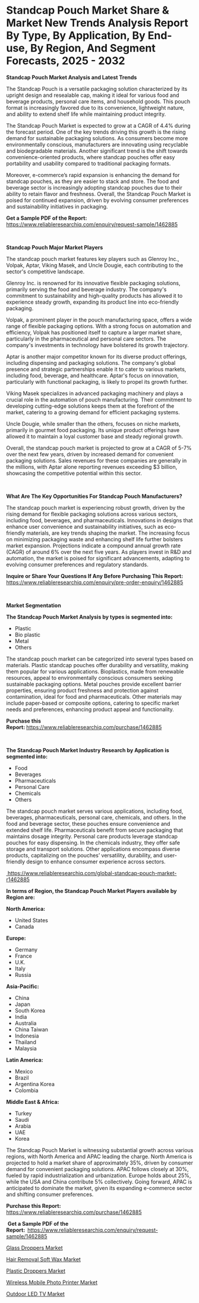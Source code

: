<p><h1>Standcap Pouch Market Share & Market New Trends Analysis Report By Type, By Application, By End-use, By Region, And Segment Forecasts, 2025 - 2032</h1></p><p><strong>Standcap Pouch Market Analysis and Latest Trends</strong></p>
<p><p>The Standcap Pouch is a versatile packaging solution characterized by its upright design and resealable cap, making it ideal for various food and beverage products, personal care items, and household goods. This pouch format is increasingly favored due to its convenience, lightweight nature, and ability to extend shelf life while maintaining product integrity.</p><p>The Standcap Pouch Market is expected to grow at a CAGR of 4.4% during the forecast period. One of the key trends driving this growth is the rising demand for sustainable packaging solutions. As consumers become more environmentally conscious, manufacturers are innovating using recyclable and biodegradable materials. Another significant trend is the shift towards convenience-oriented products, where standcap pouches offer easy portability and usability compared to traditional packaging formats.</p><p>Moreover, e-commerce’s rapid expansion is enhancing the demand for standcap pouches, as they are easier to stack and store. The food and beverage sector is increasingly adopting standcap pouches due to their ability to retain flavor and freshness. Overall, the Standcap Pouch Market is poised for continued expansion, driven by evolving consumer preferences and sustainability initiatives in packaging.</p></p>
<p><strong>Get a Sample PDF of the Report:&nbsp;</strong> <a href="https://www.reliableresearchiq.com/enquiry/request-sample/1462885?utm_campaign=1140&utm_medium=2&utm_source=Github&utm_content=ia&utm_term=04042025&utm_id=standcap-pouch">https://www.reliableresearchiq.com/enquiry/request-sample/1462885</a></p>
<p>&nbsp;</p>
<p><strong>Standcap Pouch Major Market Players</strong></p>
<p><p>The standcap pouch market features key players such as Glenroy Inc., Volpak, Aptar, Viking Masek, and Uncle Dougie, each contributing to the sector's competitive landscape. </p><p>Glenroy Inc. is renowned for its innovative flexible packaging solutions, primarily serving the food and beverage industry. The company's commitment to sustainability and high-quality products has allowed it to experience steady growth, expanding its product line into eco-friendly packaging. </p><p>Volpak, a prominent player in the pouch manufacturing space, offers a wide range of flexible packaging options. With a strong focus on automation and efficiency, Volpak has positioned itself to capture a larger market share, particularly in the pharmaceutical and personal care sectors. The company's investments in technology have bolstered its growth trajectory.</p><p>Aptar is another major competitor known for its diverse product offerings, including dispensing and packaging solutions. The company's global presence and strategic partnerships enable it to cater to various markets, including food, beverage, and healthcare. Aptar's focus on innovation, particularly with functional packaging, is likely to propel its growth further. </p><p>Viking Masek specializes in advanced packaging machinery and plays a crucial role in the automation of pouch manufacturing. Their commitment to developing cutting-edge solutions keeps them at the forefront of the market, catering to a growing demand for efficient packaging systems.</p><p>Uncle Dougie, while smaller than the others, focuses on niche markets, primarily in gourmet food packaging. Its unique product offerings have allowed it to maintain a loyal customer base and steady regional growth.</p><p>Overall, the standcap pouch market is projected to grow at a CAGR of 5-7% over the next few years, driven by increased demand for convenient packaging solutions. Sales revenues for these companies are generally in the millions, with Aptar alone reporting revenues exceeding $3 billion, showcasing the competitive potential within this sector.</p></p>
<p>&nbsp;</p>
<p><strong>What Are The Key Opportunities For Standcap Pouch Manufacturers?</strong></p>
<p><p>The standcap pouch market is experiencing robust growth, driven by the rising demand for flexible packaging solutions across various sectors, including food, beverages, and pharmaceuticals. Innovations in designs that enhance user convenience and sustainability initiatives, such as eco-friendly materials, are key trends shaping the market. The increasing focus on minimizing packaging waste and enhancing shelf life further bolsters market expansion. Projections indicate a compound annual growth rate (CAGR) of around 6% over the next five years. As players invest in R&D and automation, the market is poised for significant advancements, adapting to evolving consumer preferences and regulatory standards.</p></p>
<p><strong>Inquire or Share Your Questions If Any Before Purchasing This Report:</strong> <a href="https://www.reliableresearchiq.com/enquiry/pre-order-enquiry/1462885?utm_campaign=1140&utm_medium=2&utm_source=Github&utm_content=ia&utm_term=04042025&utm_id=standcap-pouch">https://www.reliableresearchiq.com/enquiry/pre-order-enquiry/1462885</a></p>
<p>&nbsp;</p>
<p><strong>Market Segmentation</strong></p>
<p><strong>The Standcap Pouch Market Analysis by types is segmented into:</strong></p>
<p><ul><li>Plastic</li><li>Bio plastic</li><li>Metal</li><li>Others</li></ul></p>
<p><p>The standcap pouch market can be categorized into several types based on materials. Plastic standcap pouches offer durability and versatility, making them popular for various applications. Bioplastics, made from renewable resources, appeal to environmentally conscious consumers seeking sustainable packaging options. Metal pouches provide excellent barrier properties, ensuring product freshness and protection against contamination, ideal for food and pharmaceuticals. Other materials may include paper-based or composite options, catering to specific market needs and preferences, enhancing product appeal and functionality.</p></p>
<p><strong>Purchase this Report:&nbsp;</strong><a href="https://www.reliableresearchiq.com/purchase/1462885?utm_campaign=1140&utm_medium=2&utm_source=Github&utm_content=ia&utm_term=04042025&utm_id=standcap-pouch">https://www.reliableresearchiq.com/purchase/1462885</a></p>
<p>&nbsp;</p>
<p><strong>The Standcap Pouch Market Industry Research by Application is segmented into:</strong></p>
<p><ul><li>Food</li><li>Beverages</li><li>Pharmaceuticals</li><li>Personal Care</li><li>Chemicals</li><li>Others</li></ul></p>
<p><p>The standcap pouch market serves various applications, including food, beverages, pharmaceuticals, personal care, chemicals, and others. In the food and beverage sector, these pouches ensure convenience and extended shelf life. Pharmaceuticals benefit from secure packaging that maintains dosage integrity. Personal care products leverage standcap pouches for easy dispensing. In the chemicals industry, they offer safe storage and transport solutions. Other applications encompass diverse products, capitalizing on the pouches’ versatility, durability, and user-friendly design to enhance consumer experience across sectors.</p></p>
<p><a href="https://www.reliableresearchiq.com/global-standcap-pouch-market-r1462885?utm_campaign=1140&utm_medium=2&utm_source=Github&utm_content=ia&utm_term=04042025&utm_id=standcap-pouch">&nbsp;https://www.reliableresearchiq.com/global-standcap-pouch-market-r1462885</a></p>
<p><strong>In terms of Region, the Standcap Pouch Market Players available by Region are:</strong></p>
<p>
    <p> <strong> North America: </strong>
        <ul>
            <li>United States</li>
            <li>Canada</li>
        </ul>
        </p> 
    <p> <strong> Europe: </strong>
        <ul>
            <li>Germany</li>
            <li>France</li>
            <li>U.K.</li>
            <li>Italy</li>
            <li>Russia</li>
        </ul>
        </p> 
    <p> <strong> Asia-Pacific: </strong>
        <ul>
            <li>China</li>
            <li>Japan</li>
            <li>South Korea</li>
            <li>India</li>
            <li>Australia</li>
            <li>China Taiwan</li>
            <li>Indonesia</li>
            <li>Thailand</li>
            <li>Malaysia</li>
        </ul>
        </p> 
    <p> <strong> Latin America: </strong>
        <ul>
            <li>Mexico</li>
            <li>Brazil</li>
            <li>Argentina Korea</li>
            <li>Colombia</li>
        </ul>
        </p> 
    <p> <strong> Middle East & Africa: </strong>
        <ul>
            <li>Turkey</li>
            <li>Saudi</li>
            <li>Arabia</li>
            <li>UAE</li>
            <li>Korea</li>
        </ul>
    </p>
    </p>
<p><p>The Standcap Pouch Market is witnessing substantial growth across various regions, with North America and APAC leading the charge. North America is projected to hold a market share of approximately 35%, driven by consumer demand for convenient packaging solutions. APAC follows closely at 30%, fueled by rapid industrialization and urbanization. Europe holds about 25%, while the USA and China contribute 5% collectively. Going forward, APAC is anticipated to dominate the market, given its expanding e-commerce sector and shifting consumer preferences.</p></p>
<p><strong>Purchase this Report: </strong><a href="https://www.reliableresearchiq.com/purchase/1462885?utm_campaign=1140&utm_medium=2&utm_source=Github&utm_content=ia&utm_term=04042025&utm_id=standcap-pouch">https://www.reliableresearchiq.com/purchase/1462885</a></p>
<p>&nbsp;<strong>Get a Sample PDF of the Report:&nbsp;&nbsp;</strong><a href="https://www.reliableresearchiq.com/enquiry/request-sample/1462885?utm_campaign=1140&utm_medium=2&utm_source=Github&utm_content=ia&utm_term=04042025&utm_id=standcap-pouch">https://www.reliableresearchiq.com/enquiry/request-sample/1462885</a></p>
<p><strong></strong></p>
<p><p><a href="https://github.com/spehnluenaru/Market-Research-Report-List-1/blob/main/glass-droppers-market.md?utm_campaign=1140&utm_medium=2&utm_source=Github&utm_content=ia&utm_term=04042025&utm_id=standcap-pouch">Glass Droppers Market</a></p><p><a href="https://github.com/muskoaizahfi/Market-Research-Report-List-1/blob/main/hair-removal-soft-wax-market.md?utm_campaign=1140&utm_medium=2&utm_source=Github&utm_content=ia&utm_term=04042025&utm_id=standcap-pouch">Hair Removal Soft Wax Market</a></p><p><a href="https://github.com/kluviabolofo/Market-Research-Report-List-1/blob/main/plastic-droppers-market.md?utm_campaign=1140&utm_medium=2&utm_source=Github&utm_content=ia&utm_term=04042025&utm_id=standcap-pouch">Plastic Droppers Market</a></p><p><a href="https://github.com/ryantindyaiz/Market-Research-Report-List-1/blob/main/wireless-mobile-photo-printer-market.md?utm_campaign=1140&utm_medium=2&utm_source=Github&utm_content=ia&utm_term=04042025&utm_id=standcap-pouch">Wireless Mobile Photo Printer Market</a></p><p><a href="https://github.com/thapabylers2/Market-Research-Report-List-1/blob/main/outdoor-led-tv-market.md?utm_campaign=1140&utm_medium=2&utm_source=Github&utm_content=ia&utm_term=04042025&utm_id=standcap-pouch">Outdoor LED TV Market</a></p></p>